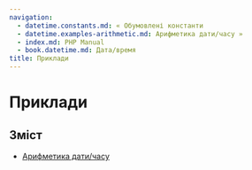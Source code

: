```yaml
---
navigation:
  - datetime.constants.md: « Обумовлені константи
  - datetime.examples-arithmetic.md: Арифметика дати/часу »
  - index.md: PHP Manual
  - book.datetime.md: Дата/время
title: Приклади
---
```

# Приклади

## Зміст

-   [Арифметика дати/часу](datetime.examples-arithmetic.md)
